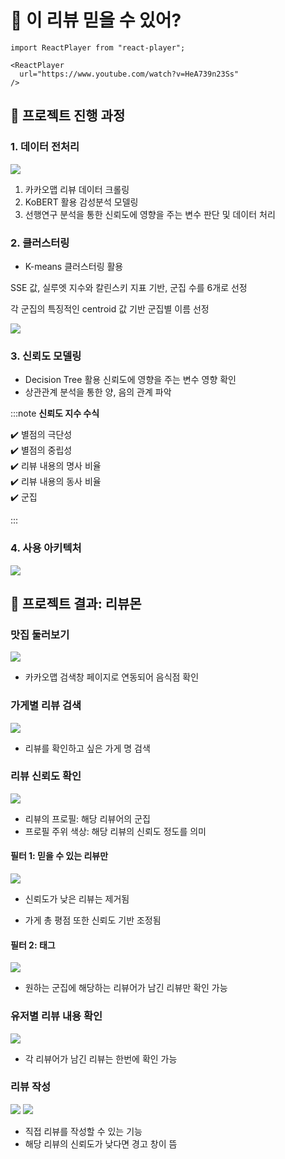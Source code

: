 # 💬 이 리뷰 믿을 수 있어?

```mdx-code-block
import ReactPlayer from "react-player";

<ReactPlayer
  url="https://www.youtube.com/watch?v=HeA739n23Ss"
/>
```

## 💬 프로젝트 진행 과정

### 1. 데이터 전처리

![](./assets/review-monster/1.png)

1. 카카오맵 리뷰 데이터 크롤링
2. KoBERT 활용 감성분석 모델링
3. 선행연구 분석을 통한 신뢰도에 영향을 주는 변수 판단 및 데이터 처리

### 2. 클러스터링

- K-means 클러스터링 활용

SSE 값, 실루엣 지수와 칼린스키 지표 기반, 군집 수를 6개로 선정

각 군집의 특징적인 centroid 값 기반 군집별 이름 선정

![](./assets/review-monster/2.png)

### 3. 신뢰도 모델링

- Decision Tree 활용 신뢰도에 영향을 주는 변수 영향 확인
- 상관관계 분석을 통한 양, 음의 관계 파악

:::note **신뢰도 지수 수식**

✔️ 별점의 극단성  
✔️ 별점의 중립성  
✔️ 리뷰 내용의 명사 비율  
✔️ 리뷰 내용의 동사 비율  
✔️ 군집

:::

### 4. 사용 아키텍처

![](./assets/review-monster/3.png)

## 💬 프로젝트 결과: 리뷰몬

### 맛집 둘러보기

![](./assets/review-monster/5.png)

- 카카오맵 검색창 페이지로 연동되어 음식점 확인

### 가게별 리뷰 검색

![](./assets/review-monster/6.png)

- 리뷰를 확인하고 싶은 가게 명 검색

### 리뷰 신뢰도 확인

![](./assets/review-monster/7.png)

- 리뷰의 프로필: 해당 리뷰어의 군집
- 프로필 주위 색상: 해당 리뷰의 신뢰도 정도를 의미

#### 필터 1: 믿을 수 있는 리뷰만

![](./assets/review-monster/8.png)

- 신뢰도가 낮은 리뷰는 제거됨

- 가게 총 평점 또한 신뢰도 기반 조정됨

#### 필터 2: 태그

![](./assets/review-monster/9.png)

- 원하는 군집에 해당하는 리뷰어가 남긴 리뷰만 확인 가능

### 유저별 리뷰 내용 확인

![](./assets/review-monster/10.png)

- 각 리뷰어가 남긴 리뷰는 한번에 확인 가능

### 리뷰 작성

![](./assets/review-monster/11.png)
![](./assets/review-monster/12.png)

- 직접 리뷰를 작성할 수 있는 기능
- 해당 리뷰의 신뢰도가 낮다면 경고 창이 뜸
